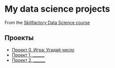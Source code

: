 # My data science projects
From the [Skillfactory Data Science course](https://skillfactory.ru/data-scientist)

## Проекты

* [Проект 0. Игра: Угадай число](https://github.com/SkillfactoryDS/sf_data_science/project0)
* [Проект 1. ______](____)
* [Проект 2. ______](____)
